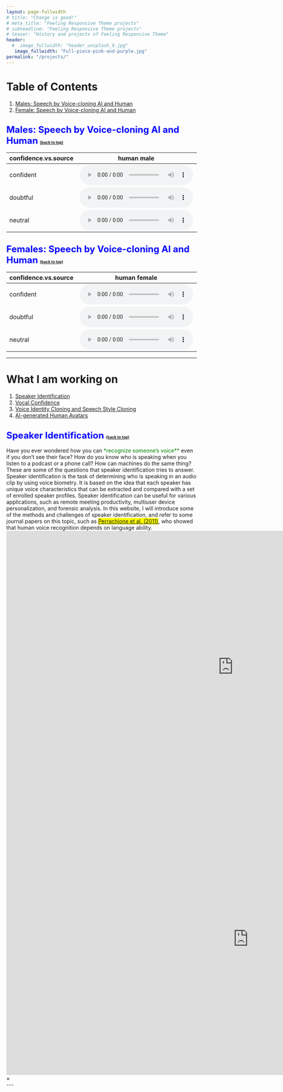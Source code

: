 ```yaml
---
layout: page-fullwidth
# title: "Change is good!"
# meta_title: "Feeling Responsive Theme projects"
# subheadline: "Feeling Responsive Theme projects"
# teaser: "History and projects of Feeling Responsive Theme"
header:
  #  image_fullwidth: "header_unsplash_9.jpg"
   image_fullwidth: "Full-piece-pink-and-purple.jpg"
permalink: "/projects/"
---
```


<!-- <body> -->

<h1 id="table-of-contents">Table of Contents</h1>
<ol>
  <li><a href="#AIvsHuman-m">Males: Speech by Voice-cloning AI and Human</a></li>
  <li><a href="#AIvsHuman-f">Female: Speech by Voice-cloning AI and Human</a></li>

  
</ol>

<h2 id="AIvsHuman-m"><font size="5"><span style="color:blue">Males: Speech by Voice-cloning AI and Human</span></font> <a href="#table-of-contents" style="font-size:10px;">(back to top)</a></h2>

<!-- </body> -->

| confidence.vs.source | human male | AI male |
| --- | --- | --- |
| confident | [<audio src="https://raw.githubusercontent.com/wenjunchen29/web/main/files/audios/2_h_m_c_hw_21.wav" type="audio/wav" controls></audio>](https://raw.githubusercontent.com/wenjunchen29/web/main/files/audios/2_h_m_c_hw_21.wav) | [<audio src="https://raw.githubusercontent.com/wenjunchen29/web/main/files/audios/2_ai_m_c_hw_g_21.wav" type="audio/wav" controls></audio>](https://raw.githubusercontent.com/wenjunchen29/web/main/files/audios/2_ai_m_c_hw_g_21.wav) |
| doubtful | [<audio src="https://raw.githubusercontent.com/wenjunchen29/web/main/files/audios/2_h_m_d_hw_21.wav" type="audio/wav" controls></audio>](https://raw.githubusercontent.com/wenjunchen29/web/main/files/audios/2_h_m_d_hw_21.wav) | [<audio src="https://raw.githubusercontent.com/wenjunchen29/web/main/files/audios/2_ai_m_d_hw_g_21.wav" type="audio/wav" controls></audio>](https://raw.githubusercontent.com/wenjunchen29/web/main/files/audios/2_ai_m_d_hw_g_21.wav) |
| neutral | [<audio src="https://raw.githubusercontent.com/wenjunchen29/web/main/files/audios/2_h_m_n_hw_21.wav" type="audio/wav" controls></audio>](https://raw.githubusercontent.com/wenjunchen29/web/main/files/audios/2_h_m_n_hw_21.wav) | [<audio src="https://raw.githubusercontent.com/wenjunchen29/web/main/files/audios/2_ai_m_n_hw_g_21.wav" type="audio/wav" controls></audio>](https://raw.githubusercontent.com/wenjunchen29/web/main/files/audios/2_ai_m_n_hw_g_21.wav) |


<h2 id="AIvsHuman-f"><font size="5"><span style="color:blue">Females: Speech by Voice-cloning AI and Human</span></font> <a href="#table-of-contents" style="font-size:10px;">(back to top)</a></h2>

<!-- </body> -->

| confidence.vs.source | human female | AI female |
| --- | --- | --- |
| confident | [<audio src="https://raw.githubusercontent.com/wenjunchen29/web/main/files/audios/9_h_f_c_hw_20.wav" type="audio/wav" controls></audio>](https://raw.githubusercontent.com/wenjunchen29/web/main/files/audios/2_h_m_c_hw_21.wav) | [<audio src="https://raw.githubusercontent.com/wenjunchen29/web/main/files/audios/9_ai_f_c_hw_g_20.wav" type="audio/wav" controls></audio>](https://raw.githubusercontent.com/wenjunchen29/web/main/files/audios/9_ai_f_c_hw_g_20.wav) |
| doubtful | [<audio src="https://raw.githubusercontent.com/wenjunchen29/web/main/files/audios/9_h_f_d_hw_20.wav" type="audio/wav" controls></audio>](https://raw.githubusercontent.com/wenjunchen29/web/main/files/audios/2_h_m_d_hw_21.wav) | [<audio src="https://raw.githubusercontent.com/wenjunchen29/web/main/files/audios/9_ai_f_d_hw_g_20.wav" type="audio/wav" controls></audio>](https://raw.githubusercontent.com/wenjunchen29/web/main/files/audios/9_ai_f_d_hw_g_20.wav) |
| neutral | [<audio src="https://raw.githubusercontent.com/wenjunchen29/web/main/files/audios/9_h_f_n_hw_20.wav" type="audio/wav" controls></audio>](https://raw.githubusercontent.com/wenjunchen29/web/main/files/audios/2_h_m_n_hw_21.wav) | [<audio src="https://raw.githubusercontent.com/wenjunchen29/web/main/files/audios/9_ai_f_n_hw_g_20.wav" type="audio/wav" controls></audio>](https://raw.githubusercontent.com/wenjunchen29/web/main/files/audios/9_ai_f_n_hw_g_20.wav) |


---

<body>

<h1 id="table-of-contents">What I am working on</h1>
<ol>
  <li><a href="#speaker-identification">Speaker Identification</a></li>
  <li><a href="#vocal-confidence">Vocal Confidence</a></li>
  <li><a href="#voice-identity">Voice Identity Cloning and Speech Style Cloning</a></li>
  <li><a href="#ai-generated-avatars">AI-generated Human Avatars</a></li>
  
</ol>

<h2 id="speaker-identification"><font size="5"><span style="color:blue">Speaker Identification</span></font> <a href="#table-of-contents" style="font-size:10px;">(back to top)</a></h2>
 Have you ever wondered how you can <span style="color:green">*recognize someone’s voice**</span> even if you don’t see their face? How do you know who is speaking when you listen to a podcast or a phone call? How can machines do the same thing? These are some of the questions that speaker identification tries to answer. Speaker identification is the task of determining who is speaking in an audio clip by using voice biometry. It is based on the idea that each speaker has unique voice characteristics that can be extracted and compared with a set of enrolled speaker profiles. Speaker identification can be useful for various applications, such as remote meeting productivity, multiuser device personalization, and forensic analysis. In this website, I will introduce some of the methods and challenges of speaker identification, and refer to some journal papers on this topic, such as <a href="https://www.science.org/doi/abs/10.1126/science.1207327"><span style="background-color:yellow">Perrachione et al. (2011)</span></a>, who showed that human voice recognition depends on language ability.

<div class="flex-video"><iframe width="1200" height="720" src="https://www.youtube.com/embed/YCxPI8ckAXg" frameborder="0" allowfullscreen></iframe></div><!-- /.flex-video -->

<div id="videoModal" class="reveal-modal large" data-reveal="">
  <div class="flex-video widescreen vimeo" style="display: block;">
    <iframe width="1280" height="720" src="https://www.youtube.com/embed/YCxPI8ckAXg" frameborder="0" allowfullscreen></iframe>
  </div>
  <a class="close-reveal-modal">&#215;</a>
</div>



</body>
---
